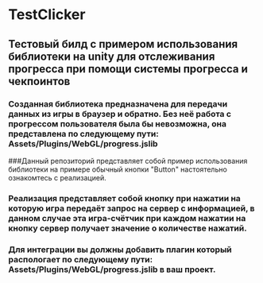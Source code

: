# TestClicker
## Тестовый билд с примером использования библиотеки на unity для отслеживания прогресса при помощи системы прогресса и чекпоинтов 
### Созданная  библиотека предназначена для передачи данных из игры в браузер и обратно. Без неё работа с прогрессом пользователя была бы невозможна, она представлена по следующему пути: Assets/Plugins/WebGL/progress.jslib 
###Данный репозиторий представляет собой пример использования библиотеки на примере обычный кнопки "Button" настоятельно ознакомтесь с реализацией. 
### Реализация представляет собой кнопку при нажатии на которую игра передаёт запрос на сервер с информацией, в данном случае эта игра-счётчик при каждом нажатии на кнопку сервер получает значение о количестве нажатий.
### Для интеграции вы должны добавить плагин который распологает по следующему пути: Assets/Plugins/WebGL/progress.jslib в ваш проект.

